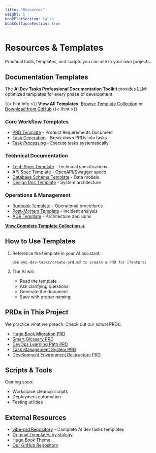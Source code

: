 ```yaml
---
title: "Resources"
weight: 5
bookFlatSection: false
bookCollapseSection: true
---
```


# Resources & Templates

Practical tools, templates, and scripts you can use in your own projects.

## Documentation Templates

The **AI Dev Tasks Professional Documentation Toolkit** provides LLM-optimized templates for every phase of development.

{{< hint info >}}
**View All Templates**: [Browse Template Collection](/docs/templates/) or [Download from GitHub](https://github.com/jeremylongshore/vibe-prd)
{{< /hint >}}

### Core Workflow Templates
- [PRD Template](/docs/templates/create-prd/) - Product Requirements Document
- [Task Generation](/docs/templates/generate-tasks/) - Break down PRDs into tasks
- [Task Processing](/docs/templates/process-task-list/) - Execute tasks systematically

### Technical Documentation
- [Tech Spec Template](/docs/templates/create-tech-spec/) - Technical specifications
- [API Spec Template](/docs/templates/create-api-spec/) - OpenAPI/Swagger specs
- [Database Schema Template](/docs/templates/create-database-schema/) - Data models
- [Design Doc Template](/docs/templates/create-design-doc/) - System architecture

### Operations & Management
- [Runbook Template](/docs/templates/create-runbook/) - Operational procedures
- [Post-Mortem Template](/docs/templates/create-post-mortem/) - Incident analysis
- [ADR Template](/docs/templates/adr-template/) - Architecture decisions

[**View Complete Template Collection →**](/docs/templates/)

## How to Use Templates

1. Reference the template in your AI assistant:
   ```
   Use @ai-dev-tasks/create-prd.md to create a PRD for [feature]
   ```

2. The AI will:
   - Read the template
   - Ask clarifying questions
   - Generate the document
   - Save with proper naming

## PRDs in This Project

We practice what we preach. Check out our actual PRDs:

- [Hugo Book Migration PRD](/tasks/prd-hugo-book-migration/)
- [Smart Glossary PRD](/tasks/prd-smart-glossary/)
- [DevOps Learning Path PRD](/tasks/prd-devops-learning-path/)
- [Task Management System PRD](/tasks/prd-task-management-system/)
- [Development Environment Restructure PRD](/tasks/prd-development-environment-restructure/)

## Scripts & Tools

Coming soon:
- Workspace cleanup scripts
- Deployment automation
- Testing utilities

## External Resources

- [vibe-prd Repository](https://github.com/jeremylongshore/vibe-prd) - Complete AI dev tasks templates
- [Original Templates by stulogy](https://github.com/stulogy)
- [Hugo Book Theme](https://github.com/alex-shpak/hugo-book)
- [Our GitHub Repository](https://github.com/jeremylongshore/startaitools.com)